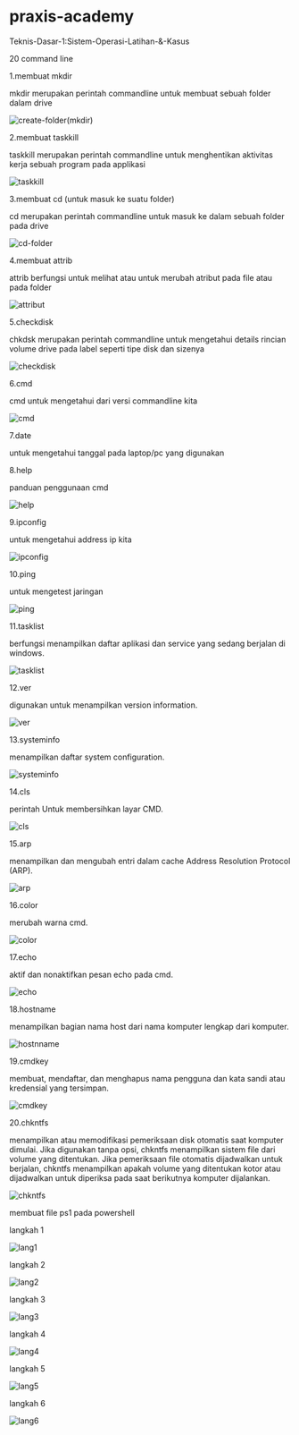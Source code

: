 # praxis-academy

Teknis-Dasar-1:Sistem-Operasi-Latihan-&-Kasus

20 command line

1.membuat mkdir

mkdir merupakan perintah commandline untuk membuat sebuah folder dalam drive

![create-folder(mkdir)](https://user-images.githubusercontent.com/60251611/73122002-14910b80-3fb2-11ea-8747-e184f01bf203.png)

2.membuat taskkill

taskkill merupakan perintah commandline untuk menghentikan aktivitas kerja sebuah program pada applikasi

![taskkill](https://user-images.githubusercontent.com/60251611/73122114-9cc3e080-3fb3-11ea-80cb-6a6309ea8ed1.png)

3.membuat cd (untuk masuk ke suatu folder)

cd merupakan perintah commandline untuk masuk ke dalam sebuah folder pada drive

![cd-folder](https://user-images.githubusercontent.com/60251611/73122257-6b4c1480-3fb5-11ea-92d1-94470da67e39.png)

4.membuat attrib 

attrib berfungsi untuk melihat atau untuk merubah atribut pada file atau pada folder

![attribut](https://user-images.githubusercontent.com/60251611/73122335-13fa7400-3fb6-11ea-9474-0b8913bf5ca5.png)

5.checkdisk

chkdsk merupakan perintah commandline untuk mengetahui details rincian volume drive pada label seperti tipe disk dan
sizenya

![checkdisk](https://user-images.githubusercontent.com/60251611/73122495-4dcc7a00-3fb8-11ea-8a26-375bb1dc3469.png)

6.cmd

cmd untuk mengetahui dari versi commandline kita

![cmd](https://user-images.githubusercontent.com/60251611/73129572-fc54d700-4019-11ea-927b-b9be1ddabc1e.png)

7.date

untuk mengetahui tanggal pada laptop/pc yang digunakan


8.help

panduan penggunaan cmd

![help](https://user-images.githubusercontent.com/60251611/73129668-bac52b80-401b-11ea-8142-c39de1371383.png)

9.ipconfig

untuk mengetahui address ip kita

![ipconfig](https://user-images.githubusercontent.com/60251611/73129683-f233d800-401b-11ea-88ec-7eb372210b99.png)

10.ping

untuk mengetest jaringan

![ping](https://user-images.githubusercontent.com/60251611/73129690-1394c400-401c-11ea-8502-3ffc0a27bb5c.png)

11.tasklist

berfungsi menampilkan daftar aplikasi dan service yang sedang berjalan di windows.

![tasklist](https://user-images.githubusercontent.com/60251611/73129729-21971480-401d-11ea-8058-a389044a8581.png)

12.ver

digunakan untuk menampilkan version information.

![ver](https://user-images.githubusercontent.com/60251611/73129733-3673a800-401d-11ea-9310-0c59448d577e.png)

13.systeminfo

menampilkan daftar system configuration.

![systeminfo](https://user-images.githubusercontent.com/60251611/73129725-0926fa00-401d-11ea-8a2d-5e8030b9ecdd.png)

14.cls

perintah Untuk membersihkan layar CMD.

![cls](https://user-images.githubusercontent.com/60251611/73129600-61103180-401a-11ea-86be-b3531d1fc960.png)

15.arp

menampilkan dan mengubah entri dalam cache Address Resolution Protocol (ARP).

![arp](https://user-images.githubusercontent.com/60251611/73129581-155d8800-401a-11ea-8bc7-509a7561b361.png)

16.color

merubah warna cmd.

![color](https://user-images.githubusercontent.com/60251611/73129655-73d73600-401b-11ea-93ee-7104270fad45.png)

17.echo

aktif dan nonaktifkan pesan echo pada cmd.

![echo](https://user-images.githubusercontent.com/60251611/73129666-a41ed480-401b-11ea-8b4b-f9ab56995e6c.png)

18.hostname

menampilkan bagian nama host dari nama komputer lengkap dari komputer.

![hostnname](https://user-images.githubusercontent.com/60251611/73129677-d9c3bd80-401b-11ea-9edc-e30c4fedf31e.png)

19.cmdkey

membuat, mendaftar, dan menghapus nama pengguna dan kata sandi atau kredensial yang tersimpan.

![cmdkey](https://user-images.githubusercontent.com/60251611/73129644-5904c180-401b-11ea-823b-d78837150f10.png)

20.chkntfs

menampilkan atau memodifikasi pemeriksaan disk otomatis saat komputer dimulai. Jika digunakan tanpa opsi, chkntfs menampilkan sistem file dari volume yang ditentukan. Jika pemeriksaan file otomatis dijadwalkan untuk berjalan, chkntfs menampilkan apakah volume yang ditentukan kotor atau dijadwalkan untuk diperiksa pada saat berikutnya komputer dijalankan.

![chkntfs](https://user-images.githubusercontent.com/60251611/73129592-3a51fb00-401a-11ea-9716-121de0b930c8.png)

membuat file ps1 pada powershell

langkah 1

![lang1](https://user-images.githubusercontent.com/60251611/73131246-3635d580-403a-11ea-85b6-6de9b2017cb2.png)

langkah 2

![lang2](https://user-images.githubusercontent.com/60251611/73131251-4cdc2c80-403a-11ea-8305-94a997a084df.png)

langkah 3

![lang3](https://user-images.githubusercontent.com/60251611/73131256-62e9ed00-403a-11ea-8f6f-1f1753b8ee4b.png)

langkah 4

![lang4](https://user-images.githubusercontent.com/60251611/73131264-81e87f00-403a-11ea-8143-892f36671ba1.png)

langkah 5

![lang5](https://user-images.githubusercontent.com/60251611/73131370-641c1980-403c-11ea-8aea-195485f0a8e7.png)

langkah 6

![lang6](https://user-images.githubusercontent.com/60251611/73131274-b6f4d180-403a-11ea-9783-e7f10c9a2f9c.png)
